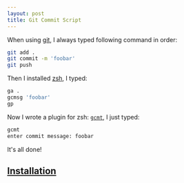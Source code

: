 ```yaml
---
layout: post
title: Git Commit Script
---
```


When using [git](https://git-scm.com/), I always typed following command in order:

```sh
git add .
git commit -m 'foobar'
git push
```

Then I installed [zsh](http://ohmyz.sh/), I typed:

```sh
ga .
gcmsg 'foobar'
gp
```

Now I wrote a plugin for zsh: [`gcmt`](https://github.com/vivaxy/gcmt), I just typed:

```sh
gcmt
enter commit message: foobar
```

It's all done!

## [Installation](https://github.com/vivaxy/gcmt#installation)
